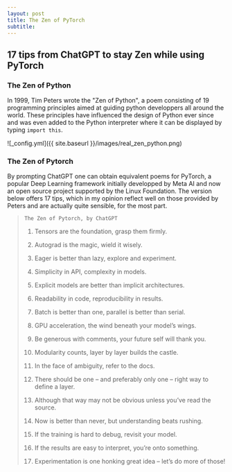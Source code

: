 ```yaml
---
layout: post
title: The Zen of PyTorch 
subtitle: 
---
```


## 17 tips from ChatGPT to stay Zen while using PyTorch

### The Zen of Python 

In 1999, Tim Peters wrote the "Zen of Python", a poem consisting of 19 programming principles aimed at guiding python developpers all around the world. 
These principles have influenced the design of Python ever since and was even added to the Python interpreter where it can be displayed by typing `import this`.

![_config.yml]({{ site.baseurl }}/images/real_zen_python.png)

### The Zen of Pytorch

By prompting ChatGPT one can obtain equivalent poems for PyTorch, a popular Deep Learning framework initially developped by Meta AI and now an open source project supported by the Linux Foundation. The version below offers 17 tips, which in my opinion reflect well on those provided by Peters and are actually quite sensible, for the most part.


> `The Zen of Pytorch, by ChatGPT` 
>
> 1. Tensors are the foundation, grasp them firmly.
>
> 2. Autograd is the magic, wield it wisely.
>
> 3. Eager is better than lazy, explore and experiment.
>
> 4. Simplicity in API, complexity in models.
>
> 5. Explicit models are better than implicit architectures.
>
> 6. Readability in code, reproducibility in results.
>
> 7. Batch is better than one, parallel is better than serial.
>
> 8. GPU acceleration, the wind beneath your model’s wings.
>
> 9. Be generous with comments, your future self will thank you.
>
> 10. Modularity counts, layer by layer builds the castle.
>
> 11. In the face of ambiguity, refer to the docs.
>
> 12. There should be one – and preferably only one – right way to define a layer.
>
> 13. Although that way may not be obvious unless you’ve read the source.
>
> 14. Now is better than never, but understanding beats rushing.
>
> 15. If the training is hard to debug, revisit your model.
>
> 16. If the results are easy to interpret, you’re onto something.
>
> 17. Experimentation is one honking great idea – let’s do more of those!





<script
  src="https://cdn.mathjax.org/mathjax/latest/MathJax.js?config=TeX-AMS-MML_HTMLorMML"
  type="text/javascript">
</script>